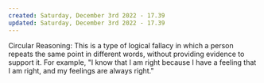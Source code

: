 ```yaml
---
created: Saturday, December 3rd 2022 - 17.39
updated: Saturday, December 3rd 2022 - 17.39
---
```

Circular Reasoning: This is a type of logical fallacy in which a person repeats the same point in different words, without providing evidence to support it. For example, "I know that I am right because I have a feeling that I am right, and my feelings are always right."